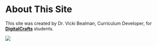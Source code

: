 # About This Site

This site was created by Dr. Vicki Bealman, Curriculum Developer, for [**DigitalCrafts**](https://www.digitalcrafts.com/) students.

![](https://www.digitalcrafts.com/)

